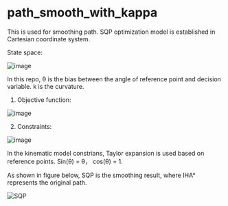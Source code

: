 # path_smooth_with_kappa


This is used for smoothing path. SQP optimization model is established in Cartesian coordinate system.

State space:

![image](https://user-images.githubusercontent.com/32810296/201311718-9f37594a-ba9a-4882-88a6-124a1294053d.png)

In this repo, θ is the bias between the angle of reference point and decision variable. k is the curvature.

1. Objective function:

![image](https://user-images.githubusercontent.com/32810296/201308568-f1bac6df-a060-4973-b662-5bcc70f0b984.png)

2. Constraints:

![image](https://user-images.githubusercontent.com/32810296/201308814-58fe1638-e5cc-4847-bce7-8f6e4a537a48.png)

In the kinematic model constrians, Taylor expansion is used based on reference points.  Sin(θ) = θ， cos(θ) = 1.

As shown in figure below, SQP is the smoothing result, where IHA* represents the original path.

![SQP](https://user-images.githubusercontent.com/32810296/201310585-d97a453f-668f-466b-b0f6-3d6bdd1dc5c7.jpg)

